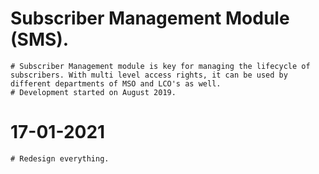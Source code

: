 # Subscriber Management Module (SMS).
	# Subscriber Management module is key for managing the lifecycle of subscribers. With multi level access rights, it can be used by different departments of MSO and LCO's as well.
	# Development started on August 2019.

# 17-01-2021

	# Redesign everything.